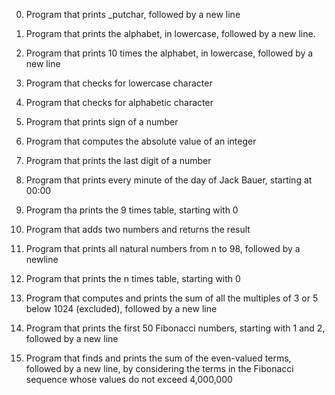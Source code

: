 0.	Program that prints _putchar, followed by a new line

1.	Program that prints the alphabet, in lowercase, followed by a new line.

2.	Program that prints 10 times the alphabet, in lowercase, followed by a new line

3.	Program that checks for lowercase character

4.	Program that checks for alphabetic character

5.	Program that prints sign of a number

6.	Program that computes the absolute value of an integer

7.	Program that prints the last digit of a number

8.	Program that prints every minute of the day of Jack Bauer, starting at 00:00

9.	Program tha prints the 9 times table, starting with 0

10.	Program that adds two numbers and returns the result

11.	Program that prints all natural numbers from n to 98, followed by a newline

100.	Program that prints the n times table, starting with 0

101.	Program that computes and prints the sum of all the multiples of 3 or 5 below 1024 (excluded), followed by a new line

102.	Program that prints the first 50 Fibonacci numbers, starting with 1 and 2, followed by a new line

103.	Program that finds and prints the sum of the even-valued terms, followed by a new line, by considering the terms in the Fibonacci sequence whose values do not exceed 4,000,000
